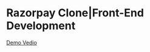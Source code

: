 # Razorpay Clone|Front-End Development
[Demo Vedio](https://drive.google.com/file/d/1XA62kujyxfBbT5rbA1XJgh3eI1oaY2t_/view?usp=sharing)
